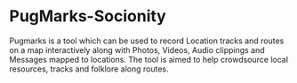 PugMarks-Socionity
==================

Pugmarks is a tool which can be used to record Location tracks and routes on a map interactively along with Photos, Videos, Audio clippings and Messages mapped to locations. The tool is aimed to help crowdsource local resources, tracks and folklore along routes.
